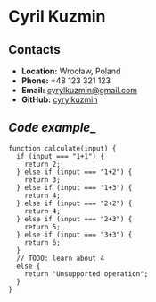 # __Cyril Kuzmin__

## __Contacts__
- __Location:__ Wrocław, Poland
- __Phone:__ +48 123 321 123
- __Email:__ cyrylkuzmin@gmail.com
- __GitHub:__ [cyrylkuzmin](https://github.com/cyrylkuzmin)

## _Code example__
```
function calculate(input) {
  if (input === "1+1") {
    return 2;
  } else if (input === "1+2") {
    return 3;
  } else if (input === "1+3") {
    return 4;
  } else if (input === "2+2") {
    return 4;
  } else if (input === "2+3") {
    return 5;
  } else if (input === "3+3") {
    return 6;
  } 
  // TODO: learn about 4
  else {
    return "Unsupported operation";
  }
}
```
